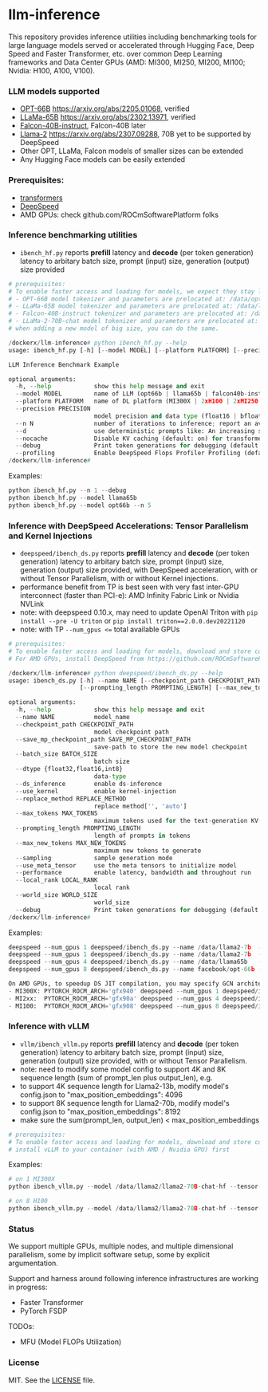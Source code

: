 # llm-inference

This repository provides inference utilities including benchmarking tools for large language models served or accelerated through Hugging Face, Deep Speed and Faster Transformer, etc. over common Deep Learning frameworks and Data Center GPUs (AMD: MI300, MI250, MI200, MI100; Nvidia: H100, A100, V100).

### LLM models supported

- [OPT-66B](https://huggingface.co/facebook/opt-66b) https://arxiv.org/abs/2205.01068, verified
- [LLaMa-65B](https://huggingface.co/docs/transformers/main/model_doc/llama#llama) https://arxiv.org/abs/2302.13971, verified
- [Falcon-40B-instruct](https://huggingface.co/tiiuae/falcon-40b-instruct), Falcon-40B later
- [Llama-2](https://huggingface.co/models?search=llama2) https://arxiv.org/abs/2307.09288, 70B yet to be supported by DeepSpeed
- Other OPT, LLaMa, Falcon models of smaller sizes can be extended
- Any Hugging Face models can be easily extended

### Prerequisites:
- [transformers](https://github.com/huggingface/transformers.git)
- [DeepSpeed](https://github.com/microsoft/DeepSpeed.git)
- AMD GPUs:  check github.com/ROCmSoftwarePlatform folks

### Inference benchmarking utilities

- `ibench_hf.py` reports **prefill** latency and **decode** (per token generation) latency to arbitary batch size, prompt (input) size, generation (output) size provided

```python
# prerequisites:
# To enable faster access and loading for models, we expect they stay local:
# - OPT-66B model tokenizer and parameters are prelocated at: /data/opt66b
# - LLaMa-65B model tokenizer and parameters are prelocated at: /data/llama65b
# - Falcon-40B-instruct tokenizer and parameters are prelocated at: /data/falcon40b-instruct
# - LLaMa-2-70B-chat model tokenizer and parameters are prelocated at: /data/llama2-70b-chat
# when adding a new model of big size, you can do the same.

/dockerx/llm-inference# python ibench_hf.py --help
usage: ibench_hf.py [-h] [--model MODEL] [--platform PLATFORM] [--precision PRECISION] [--n N] [--d] [--nocache] [--debug] [--profiling]

LLM Inference Benchmark Example

optional arguments:
  -h, --help            show this help message and exit
  --model MODEL         name of LLM (opt66b | llama65b | falcon40b-instruct | llama2-70b-chat | llama2-70b) for inference (default: opt66b)
  --platform PLATFORM   name of DL platform (MI300X | 2xH100 | 2xMI250 | 4xMI250) for inference (default: MI300X)
  --precision PRECISION
                        model precision and data type (float16 | bfloat16) for inference (default: float16)
  --n N                 number of iterations to inference; report an average of this number of runs (default: 10)
  --d                   use deterministic prompts like: An increasing sequence: -5 -4 -3 -2 -1 0
  --nocache             Disable KV caching (default: on) for transformer inference
  --debug               Print token generations for debugging (default: off)
  --profiling           Enable DeepSpeed Flops Profiler Profiling (default: off)
/dockerx/llm-inference#
```

Examples:

```python
python ibench_hf.py --n 1 --debug
python ibench_hf.py --model llama65b
python ibench_hf.py --model opt66b --n 5
```

### Inference with DeepSpeed Accelerations: Tensor Parallelism and Kernel Injections
- `deepspeed/ibench_ds.py` reports **prefill** latency and **decode** (per token generation) latency to arbitary batch size, prompt (input) size, generation (output) size provided, with DeepSpeed acceleration, with or without Tensor Parallelism, with or without Kernel injections.
- performance benefit from TP is best seen with very fast inter-GPU interconnect (faster than PCI-e): AMD Infinity Fabric Link or Nvidia NVLink
- note: with deepspeed 0.10.x, may need to update OpenAI Triton with `pip install --pre -U triton` or `pip install triton==2.0.0.dev20221120`
- note: with TP `--num_gpus <=` total available GPUs

```python
# prerequisites:
# To enable faster access and loading for models, download and store converted model weights and tokenizer local, provide the path to --name
# For AMD GPUs, install DeepSpeed from https://github.com/ROCmSoftwarePlatform/DeepSpeed -b kernel_injection_UT_enablement

/dockerx/llm-inference# python deepspeed/ibench_ds.py --help
usage: ibench_ds.py [-h] --name NAME [--checkpoint_path CHECKPOINT_PATH] [--save_mp_checkpoint_path SAVE_MP_CHECKPOINT_PATH] [--batch_size BATCH_SIZE] [--dtype {float32,float16,int8}] [--ds_inference] [--use_kernel] [--replace_method REPLACE_METHOD] [--max_tokens MAX_TOKENS]
                    [--prompting_length PROMPTING_LENGTH] [--max_new_tokens MAX_NEW_TOKENS] [--sampling] [--use_meta_tensor] [--performance] [--local_rank LOCAL_RANK] [--world_size WORLD_SIZE] [--debug]

optional arguments:
  -h, --help            show this help message and exit
  --name NAME           model_name
  --checkpoint_path CHECKPOINT_PATH
                        model checkpoint path
  --save_mp_checkpoint_path SAVE_MP_CHECKPOINT_PATH
                        save-path to store the new model checkpoint
  --batch_size BATCH_SIZE
                        batch size
  --dtype {float32,float16,int8}
                        data-type
  --ds_inference        enable ds-inference
  --use_kernel          enable kernel-injection
  --replace_method REPLACE_METHOD
                        replace method['', 'auto']
  --max_tokens MAX_TOKENS
                        maximum tokens used for the text-generation KV-cache
  --prompting_length PROMPTING_LENGTH
                        length of prompts in tokens
  --max_new_tokens MAX_NEW_TOKENS
                        maximum new tokens to generate
  --sampling            sample generation mode
  --use_meta_tensor     use the meta tensors to initialize model
  --performance         enable latency, bandwidth and throughout run
  --local_rank LOCAL_RANK
                        local rank
  --world_size WORLD_SIZE
                        world_size
  --debug               Print token generations for debugging (default: off)
/dockerx/llm-inference#
```

Examples:

```python
deepspeed --num_gpus 1 deepspeed/ibench_ds.py --name /data/llama2-7b  --batch_size  8 --prompting_length 512 --performance --ds_inference --max_new_tokens  32
deepspeed --num_gpus 1 deepspeed/ibench_ds.py --name /data/llama2-7b  --batch_size 32 --prompting_length 512 --performance --ds_inference --max_new_tokens  64 --use_kernel
deepspeed --num_gpus 4 deepspeed/ibench_ds.py --name /data/llama65b   --batch_size 16 --prompting_length 512 --performance --ds_inference --max_new_tokens  64 --use_kernel
deepspeed --num_gpus 8 deepspeed/ibench_ds.py --name facebook/opt-66b --batch_size 32 --prompting_length 512 --performance --ds_inference --max_new_tokens 256 --use_kernel

On AMD GPUs, to speedup DS JIT compilation, you may specify GCN architecture code:
- MI300X: PYTORCH_ROCM_ARCH='gfx940' deepspeed --num_gpus 1 deepspeed/ibench_ds.py --name /data/llama2-7b --batch_size 32 --prompting_length 512 --performance --ds_inference --max_new_tokens 32 --use_kernel
- MI2xx:  PYTORCH_ROCM_ARCH='gfx90a' deepspeed --num_gpus 4 deepspeed/ibench_ds.py --name /data/llama2-7b --batch_size 16 --prompting_length 512 --performance --ds_inference --max_new_tokens 32 --use_kernel
- MI100:  PYTORCH_ROCM_ARCH='gfx908' deepspeed --num_gpus 8 deepspeed/ibench_ds.py --name /data/llama2-7b --batch_size  8 --prompting_length 512 --performance --ds_inference --max_new_tokens 32 --use_kernel
```


### Inference with vLLM
- `vllm/ibench_vllm.py` reports **prefill** latency and **decode** (per token generation) latency to arbitary batch size, prompt (input) size, generation (output) size provided, with or without Tensor Parallelism.
- note: need to modify some model config to support 4K and 8K sequence length (sum of prompt_len plus output_len), e.g.
- to support 4K sequence length for Llama2-13b, modify model's config.json to "max_position_embeddings": 4096
- to support 8K sequence length for Llama2-70b, modify model's config.json to "max_position_embeddings": 8192
- make sure the sum(prompt_len, output_len) < max_position_embeddings

```python
# prerequisites:
# To enable faster access and loading for models, download and store converted model weights and tokenizer local, provide the path to --name
# install vLLM to your container (with AMD / Nvidia GPU) first
```

Examples:

```python
# on 1 MI300X
python ibench_vllm.py --model /data/llama2/llama2-70B-chat-hf --tensor-parallel-size 1 --input-len 8128 --batch-size 4 --output-len 32

# on 8 H100
python ibench_vllm.py --model /data/llama2/llama2-70B-chat-hf --tensor-parallel-size 8 --input-len 4096 --batch-size 2
```

### Status

We support multiple GPUs, multiple nodes, and multiple dimensional parallelism, some by implicit software setup, some by explicit argumentation.

Support and harness around following inference infrastructures are working in progress:
- Faster Transformer
- PyTorch FSDP

TODOs:
- MFU (Model FLOPs Utilization)


### License

MIT. See the [LICENSE](LICENSE) file.
